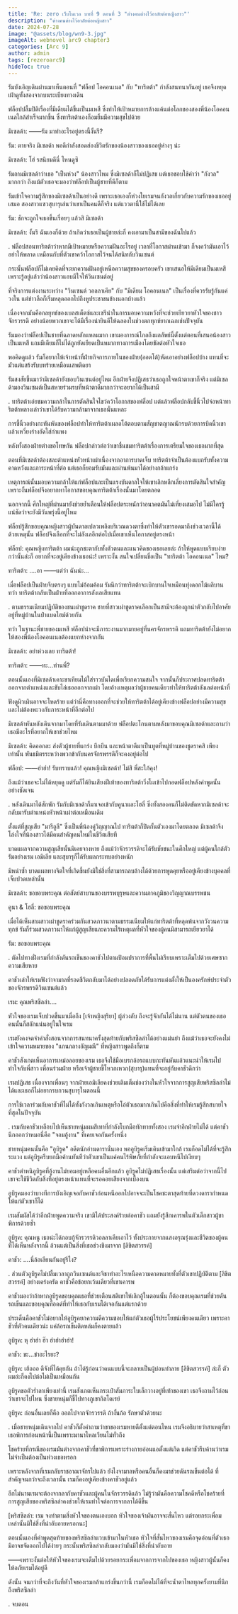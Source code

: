 ```yaml
---
title: 'Re: zero เว็บโนเวล บทที่ 9 ตอนที่ 3 "ต่างคนต่างไว้อาลัยต่อหญิงสาว"'
description: "ต่างคนต่างไว้อาลัยต่อหญิงสาว"
date: 2024-07-28
image: "@assets/blog/wn9-3.jpg"
imageAlt: webnovel arc9 chapter3
categories: [Arc 9]
author: admin
tags: [rezeroarc9]
hideToc: true
---
```


รัมบังเอิญเดินผ่านมาเห็นตอนที่ "ฟล็อป โอคอนเนล" กับ "ทาริตต้า" กำลังสนทนากันอยู่ เธอจึงหยุดเฝ้าดูทั้งสองจากบนระเบียงทางเดิน

ฟล็อปปลื้มปิติเรื่องที่มีเดียมได้ขึ้นเป็นมเหสี ซึ่งทำให้เป้าหมายการล้างแค้นต่อโลกของสองพี่น้องโอคอนเนลใกล้สำเร็จมากขึ้น ซึ่งทาริตต้าเองก็อมยิ้มมีความสุขไปด้วย

มิเซลด้า: ――รัม มาทำอะไรอยู่ตรงนี้งั้นรึ?

รัม: ตายจริง มิเซลด้า พอดีกำลังสอดส่องชีวิตรักของน้องสาวของเธออยู่ห่างๆ น่ะ

มิเซลด้า: โฮ่ รสนิยมดีนี่ ไหนดูซิ

รัมถามมิเซลด้าว่าเธอ "เป็นห่วง" น้องสาวไหม ซึ่งมิเซลด้าก็ไม่ปฏิเสธ แต่เธอชอบใช้คำว่า "กังวล" มากกว่า ถึงแม้ตัวเธอจะมองว่าฟล็อปเป็นผู้ชายที่ดีก็ตาม

รัมเข้าใจความรู้สึกของมิเซลด้าเป็นอย่างดี เพราะเธอเองก็ห่วงใยเรมจนกังวลเกี่ยวกับความรักของเธออยู่เสมอ สองสาวแซวสุบารุเล่นว่าเขาเป็นคนดีก็จริง แต่แววตานี่ใช้ไม่ได้เลย

รัม: ชักจะถูกใจเธอขึ้นเรื่อยๆ แล้วสิ มิเซลด้า

มิเซลด้า: งั้นรึ ฉันเองก็ด้วย ถ้าเกิดว่าเธอเป็นผู้ชายล่ะก็ คงเอามาเป็นสามีของฉันไปแล้ว

.
ฟล็อปสอนทาริตต้าว่าหากมีเป้าหมายหรือความฝันอะไรอยู่ เวลาที่โอกาสผ่านเข้ามา ก็จงคว้ามันเอาไว้อย่าให้พลาด เหมือนกับที่ตัวเขาคว้าโอกาสไว้จนได้สนิทกับวินเซนต์

กระนั้นฟล็อปก็ไม่เคยคิดที่จะยกความฝันอยู่เหนือความสุขของครอบครัว เขาเสนอให้มีเดียมเป็นมเหสีเพราะรู้อยู่แล้วว่าน้องสาวแอบมีใจให้วินเซนต์อยู่

ที่จริงการแต่งงานระหว่าง "วินเซนต์ วอลลาเคีย" กับ "มีเดียม โอคอนเนล" เป็นเรื่องที่ควรรับรู้กันแค่วงใน แต่ข่าวลือก็เริ่มหลุดออกไปถึงหูประชาชนข้างนอกบ้างแล้ว

เนื่องจากมันคือกลยุทธ์ของเบลสเต็ตซ์และเซรีน่าในการมอบความหวังที่จะช่วยเยียวยาหัวใจของชาวจักรวรรดิ อย่างน้อยพวกเขาจะได้มีเรื่องน่ายินดีให้ฉลองในช่วงตกทุกข์ยากเฉกเช่นปัจจุบัน

รัมมองว่าฟล็อปเป็นชายที่ฉลาดหลักแหลมมาก เขามองการณ์ไกลถึงผลลัพธ์นี้ตั้งแต่ตอนที่เสนอน้องสาวเป็นมเหสี แถมมีเดียมก็ไม่ได้ถูกยัดเยียดเป็นหมากทางการเมืองโดยขัดต่อหัวใจเธอ

พอคิดดูแล้ว รัมก็อยากให้เจ้าหน้าที่ฝ่ายกิจการภายในของฝ่าย(ออตโต้)หัดเอาอย่างฟล็อปบ้าง แทนที่จะมัวแต่แสร้งรับบทร้ายเหมือนเสพติดยา

รัมสงสัยขึ้นมาว่ามิเซลด้ายังชอบวินเซนต์อยู่ไหม อีกฝ่ายจึงปฏิเสธว่าเธอถูกใจหน้าตาเขาก็จริง แต่มิเซลด้ามองวินเซนต์เป็นสหายร่วมรบที่หน้าตาดีมากกว่าจะอยากได้เป็นสามี

.
ทาริตต้าเอ่ยชมความกล้าในการตัดสินใจไขว่คว้าโอกาสของฟล็อป แต่แล้วฟล็อปกลับชี้นิ้วไปจ่อหน้าทาริตต้าพลางเล่าว่าเขาได้รับความกล้ามาจากเธอนั่นแหละ

การชี้นิ้วอย่างกะทันหันของฟล็อปทำให้ทาริตต้าเผลอโต้ตอบตามสัญชาตญาณนักรบด้วยการบิดนิ้วเขาแล้วเหวี่ยงร่างอัดใส่กำแพง

หลังทั้งสองฝ่ายต่างขอโทษกัน ฟล็อปกล่าวต่อว่าเขาชื่นชมทาริตต้าเรื่องการเตรียมใจของเธอมากที่สุด

ตอนที่มิเซลด้าต้องสละตำแหน่งหัวหน้าเผ่าเนื่องจากอาการบาดเจ็บ ทาริตต้าจำเป็นต้องแบกรับทั้งความคาดหวังและภาระหน้าที่ต่อ แต่เธอก็ยอมรับมันและผ่านพ้นมาได้อย่างกล้าแกร่ง

เหตุการณ์นั้นมอบความกล้าให้แก่ฟล็อปและเป็นแรงบันดาลใจให้เขาเลิกหลีกเลี่ยงการตัดสินใจสำคัญ เพราะงั้นฟล็อปจึงอยากหาโอกาสขอบคุณทาริตต้าเรื่องนั้นมาโดยตลอด

นอกจากนี้ ศึกใหญ่ที่ผ่านมายังช่วยย้ำเตือนให้ฟล็อปตระหนักว่าอนาคตมันไม่เที่ยงเสมอไป ไม่มีใครรู้แน่ชัดว่าจะยังมีวันพรุ่งนี้อยู่ไหม

ฟล็อปรู้สึกขอบคุณหญิงสาวผู้บันดาลเปลวเพลิงบริเวณดวงตาซึ่งทำให้ตัวเขารอดมาถึงช่วงเวลานี้ได้ ด้วยเหตุนั้น ฟล็อปจึงเลือกที่จะไม่ลังเลอีกต่อไปเมื่อเขาเห็นโอกาสอยู่ตรงหน้า

ฟล็อป: คุณหญิงทาริตต้า ผมน่ะถูกชะตากับทั้งตัวตนและแนวคิดของเธอเลยล่ะ ถ้าให้พูดแบบเรียบง่ายกว่านั้นล่ะก็ อยากที่จะอยู่เคียงข้างเธอน่ะ! เพราะงั้น สนใจเปลี่ยนชื่อเป็น "ทาริตต้า โอคอนเนล" ไหม?

ทาริตต้า: ....อา ――แต่ว่า ฉันน่ะ...

เมื่อฟล็อปเป็นฝ่ายจีบตรงๆ แบบไม่อ้อมค้อม รัมนึกว่าทาริตต้าจะเบิกบานใจเหมือนทุ่งดอกไม้ผลิบาน ทว่า ทาริตต้ากลับเป็นฝ่ายที่ออกอาการลังเลเสียแทน

.
ตามธรรมเนียมปฏิบัติของชนเผ่าชูดราค ชายที่สาวเผ่าชูดราคเลือกเป็นสามีจะต้องถูกนำตัวกลับไปอาศัยอยู่ที่หมู่บ้านในป่าแบดไฮม์ด้วยกัน

ทว่า ในฐานะพี่ชายของมเหสี ฟล็อปน่าจะมีภาระงานมากมายอยู่ที่นครจักรพรรดิ แถมทาริตต้ายังไม่อยากให้สองพี่น้องโอคอนเนลต้องแยกห่างจากกัน

มิเซลด้า: อย่าห่วงเลย ทาริตต้า!

ทาริตต้า: ――ทะ...ท่านพี่?

ตอนนั้นเองที่มิเซลด้าเคาะขาเทียมไม้ใส่ราวบันไดเพื่อเรียกความสนใจ จากนั้นก็ประกาศปลดทาริตต้าออกจากตำแหน่งและขับไล่เธอออกจากเผ่า โดยอ้างเหตุผลว่าผู้ชายคนเดียวทำให้ทาริตต้าลังเลต่อหน้าที่

ฟังดูผิวเผินอาจจะโหดร้าย แต่ว่านี่คือทางออกที่จะช่วยให้ทาริตต้าได้อยู่เคียงข้างฟล็อปอย่างมีความสุขและไม่ต้องพะวงกับภาระหน้าที่อีกต่อไป

มิเซลด้าหันหลังเดินจากมาโดยที่รัมเดินตามมาด้วย ฟล็อปตะโกนตามหลังมาขอบคุณมิเซลด้าและถามว่าเธอมีอะไรที่อยากให้เขาช่วยไหม

มิเซลด้า: คิดออกละ ส่งตัวผู้ชายที่แกร่ง บึกบึน และหน้าตาดีมาเป็นทูตที่หมู่บ้านของชูดราคสิ เพียงเท่านั้น พันธมิตรระหว่างพวกข้ากับนครจักรพรรดิก็จะคงอยู่ต่อไป

ฟล็อป: ――ฮ่าฮ่า! รับทราบแล้ว! คุณหญิงมิเซลด้า! ไม่สิ พี่สะใภ้คุง!

ถึงแม้ว่าเธอจะไม่ได้หยุดดู แต่รัมก็ได้ยินเสียงฝีเท้าของทาริตต้าวิ่งโผเข้าไปกอดฟล็อปหลังคำพูดนั้นอย่างชัดเจน

.
หลังเดินมาได้สักพัก รัมกับมิเซลด้าก็มาเจอเข้ากับคูนาและโฮลี่ ซึ่งทั้งสองคนก็ไม่ติดขัดหากมิเซลด้าจะกลับมารับตำแหน่งหัวหน้าเผ่าต่อเหมือนเดิม

ตั้งแต่ที่สูญเสีย "มารีอูลี" ซึ่งเป็นพี่น้องคู่วิญญาณไป ทาริตต้าก็ปิดกั้นตัวเองมาโดยตลอด มิเซลด้าจึงโล่งใจที่น้องสาวได้มีคนสำคัญคนใหม่ในชีวิตเสียที

บาดแผลจากความสูญเสียนั้นมิเคยจางหาย ถึงแม้ว่าจักรวรรดิจะได้รับชัยชนะในศึกใหญ่ แต่ผู้คนใกล้ตัวรัมอย่างเรม เอมิเลีย และสุบารุก็ได้รับผลกระทบอย่างหนัก

มิหนำซ้ำ บาดแผลทางจิตใจที่เกิดขึ้นยังมิใช่สิ่งที่สามารถลบล้างได้ด้วยการพูดคุยหรืออยู่เคียงข้างบุคคลที่เจ็บปวดเหล่านั้น

มิเซลด้า: ขอขอบพระคุณ ต่อสัตย์สาบานของบรรพบุรุษและความภาคภูมิของวิญญาณบรรพชน

คูนา & โฮลี่: ขอขอบพระคุณ

เมื่อได้เห็นสามสาวเผ่าชูดราคร่วมกันสวดภาวนาตามธรรมเนียมให้แก่ทาริตต้าที่หลุดพ้นจากวังวนความทุกข์ รัมก็ร่วมสวดภาวนาให้แก่ผู้สูญเสียและความไร้เหตุผลที่หัวใจของผู้คนมิสามารถเยียวยาได้

รัม: ขอขอบพระคุณ

.
ตัดไปทางฝั่งเรมที่กำลังดันรถเข็นของคาชัวไปตามป้อมปราการที่พื้นไม่เรียบเพราะเต็มไปด้วยเศษซากความเสียหาย

คาชัวเล่าให้เรมฟังว่าจามาลที่รอดชีวิตกลับมาได้อย่างปลอดภัยได้รับการแต่งตั้งให้เป็นองครักษ์ประจำตัวของจักรพรรดิวินเซนต์แล้ว

เรม: คุณพริสซิลล่า....

หัวใจของเรมเจ็บปวดขึ้นมาเมื่อถึง [เจ้าหญิงสุริยา] ผู้ล่วงลับ ถึงจะรู้จักกันได้ไม่นาน แต่ตัวตนของเธอคนนั้นก็สลักแน่นอยู่ในใจเรม

เรมยังคงจดจำคำสั่งสอนจากการสนทนาครั้งสุดท้ายกับพริสซิลล่าได้อย่างแม่นยำ ถึงแม้ว่าเธอจะยังคงไม่เข้าใจความหมายของ "แกนกลางอัญมณี" ที่หญิงสาวพูดถึงก็ตาม

คาชัวสังเกตเห็นอาการเหม่อลอยของเรม เธอจึงใช้มือเบรกล้อรถแบบกะทันหันแล้วแนะนำให้เรมไปทำใจกับพี่สาว เพื่อนร่วมฝ่าย หรือเจ้าผู้ชายขี้โหวกเหวก(สุบารุ)แทนที่จะอยู่กับคาชัวดีกว่า

เรมปฏิเสธ เนื่องจากเพื่อนๆ จากฝ่ายเอมิเลียคงช่วยเติมเต็มช่องว่างในหัวใจจากการสูญเสียพริสซิลล่าไม่ได้และเธอก็ไม่อยากรบกวนสุบารุในตอนนี้

การใช้เวลาร่วมกับคาชัวที่ไม่ได้ทั้งกังวลเกินเหตุหรือโอ๋ตัวเธอมากเกินไปคือสิ่งที่ทำให้เรมรู้สึกสบายใจที่สุดในปัจจุบัน

.
เรมกับคาชัวเหลือบไปเห็นชายหนุ่มผมสีเทาที่กำลังโบกมือทักทายทั้งสอง เรมจำอีกฝ่ายไม่ได้ แต่คาชัวนึกออกว่าหมอนี่คือ "จอมอู้งาน" ที่เคยเจอกันครั้งหนึ่ง

ชายหนุ่มคนนั้นคือ "อูบิรูค" อดีตนักอ่านดารานั่นเอง พออูบิรูคเริ่มเดินเข้ามาใกล้ เรมก็อดไม่ได้ที่จะรู้สึกระแวง แต่อูบิรูครีบยกมือค้านทันทีว่าตัวเขาเป็นแค่คนไร้พิษภัยที่กำลังจะแอบหนีไปเงียบๆ

คาชัวตำหนิอูบิรูคที่อู้งานไม่ยอมอยู่เหลือคนอื่นอีกแล้ว อูบิรูคไม่ปฏิเสธเรื่องนั้น แต่เสริมต่อว่าจากนี้ไปเขาจะใช้ชีวิตกับสิ่งที่อยู่ตรงหน้าแทนที่จะรอคอยเสียงจากเบื้องบน

อูบิรูคมองว่าบางทีการบังเอิญเจอกับคาชัวก่อนหนีออกไปอาจจะเป็นโชคชะตาสุดท้ายที่ดวงดารากำหนดให้แก่ตัวเขาก็ได้

เรมสัมผัสได้ว่าอีกฝ่ายพูดความจริง เขามิได้ประสงค์ร้ายต่อคาชัว แถมยังรู้สึกเคารพในตัวเด็กสาวผู้ขาพิการด้วยซ้ำ

อูบิรูค: คุณหนู เธอน่ะได้กอบกู้จักรวรรดิวอลลาเคียเอาไว้ ทั้งประกายจากแสงอรุณรุ่งและชีวิตของผู้คนที่ได้เห็นหลังจากนี้ ล้วนแต่เป็นสิ่งที่เธอช่วงชิงมาจาก [ลิขิตสวรรค์]

คาชัว: ....นี่ล้อเลียนกันอยู่รึไง?

.
ส่วนตัวอูบิรูคไม่ปลื้มเวลาถูกวินเซนต์และจิชาทำอะไรเหนือความคาดหมายทั้งที่ตัวเขาปฏิบัติตาม [ลิขิตสวรรค์] อย่างเคร่งครัด คาชัวคือข้อยกเว้นเดียวที่เขาเคารพ

คาชัวมองว่าถ้าหากอูบิรูคขอบคุณเธอที่ช่วยเตือนสติเขาให้เลิกอู้ในตอนนั้น ก็ต้องขอบคุณเรมที่ช่วยดันรถเข็นและขอบคุณท็อดด์ที่ทำให้เธอกับเรมได้เจอกันแต่แรกด้วย

ประเด็นคือคาชัวไม่อยากให้อูบิรูคยกความดีความชอบให้แก่ตัวเธอผู้ไร้ประโยชน์เพียงคนเดียว เพราะคาชัวที่ตัวคนเดียวน่ะ แค่ล้อรถเข็นติดหล่มก็คงตายแล้ว

อูบิรูค: หุ ฮ่าฮ่า ฮ๊า ฮ่าฮ่าฮ่าฮ่า!

คาชัว: ขะ...ขำอะไรยะ?

อูบิรูค: เฮ้อออ ดีจังที่ได้คุยกัน ถ้าได้รู้ก่อนว่าคนแบบนี้จะกลายเป็นผู้บ่อนทำลาย [ลิขิตสวรรค์] ล่ะก็ ตัวผมอ่ะก็คงไปต่อไม่เป็นเหมือนกัน

อูบิรูคขอตัวร่ำลาเพียงเท่านี้ เรมสังเกตเห็นกระเป๋าสัมภาระใบเล็กวางอยู่ที่เท้าของเขา เธอจึงถามไว้ก่อนว่าเขาจะไปไหน ซึ่งชายหนุ่มก็ชี้ไปทางภูเขากิลโดเรย์

อูบิรูค: ก่อนอื่นเลยก็คือ ออกไปจากจักรวรรดิ ถ้างั้นก้อ รักษาตัวด้วยนะ

.
เมื่อชายหนุ่มเดินจากไป คาชัวก็ตั้งคำถามว่าขาของเรมหายดีตั้งแต่ตอนไหน เรมจึงอธิบายว่าสาเหตุที่ขาเธอพิการก่อนหน้านี้เป็นเพราะมานาไหลเวียนไม่ทั่วถึง

โชคร้ายที่กรณีของเรมมันต่างจากคาชัวที่ขาพิการเพราะร่างกายอ่อนแอตั้งแต่เกิด แต่คาชัวรีบค้านว่าเรมไม่จำเป็นต้องเป็นห่วงเธอหรอก

เพราะหลังจากที่เรมกลับราชอาณาจักรไปแล้ว ยังไงจามาลหรือคนอื่นก็คงมาช่วยดันรถเข็นต่อได้ ที่สำคัญจนกว่าจะถึงเวลานั้น เรมก็คงอยู่เคียงข้างคาชัวอยู่แล้ว

อีกไม่นานเรมจะต้องจากลากับคาชัวและผู้คนในจักรวรรดิแล้ว ไม่รู้ว่ามันคือความโชคดีหรือโชคร้ายที่การสูญเสียของพริสซิลล่าคงช่วยให้เรมทำใจต่อการจากลาได้ดีขึ้น

[พริสซิลล่า: เรม จงทำตามสิ่งหัวใจของตนเองบอก หัวใจของเจ้ามันอาจจะสั่นไหว แต่รอยกระเพื่อมเหล่านั้นมิใช่สิ่งที่น่าอับอายหรอกนะ]

ตอนนั้นเองที่คำพูดสุดท้ายของพริสซิลล่าแวบเข้ามาในหัวเธอ หัวใจที่สั่นไหวของเรมคือจุดอ่อนที่ตัวเธอมิอาจขจัดออกไปได้ง่ายๆ กระนั้นพริสซิลล่ากลับมองว่ามันมิใช่สิ่งที่น่าอับอาย

――เพราะงั้นต่อให้หัวใจของเรมจะเต็มไปด้วยรอยกระเพื่อมจากการจากไปของเธอ หญิงสาวผู้นั้นก็คงให้อภัยเรมได้อยู่ดี

ดังนั้น จนกว่าที่จะถึงวันที่หัวใจของเรมกล้าแกร่งขึ้นกว่านี้ เรมก็อดไม่ได้ที่จะน้ำตาไหลทุกครั้งยามที่นึกถึงพริสซิลล่า

.
จบตอน
